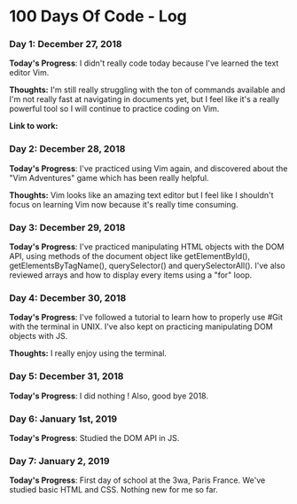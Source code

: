 # 100 Days Of Code - Log

### Day 1: December 27, 2018 

**Today's Progress**: I didn't really code today because I've learned the text editor Vim.

**Thoughts:** I'm still really struggling with the ton of commands available and I'm not really fast at navigating in documents yet, but I feel like it's a really powerful tool so I will continue to practice coding on Vim.

**Link to work:**

### Day 2: December 28, 2018

**Today's Progress**: I've practiced using Vim again, and discovered about the "Vim Adventures" game which has been really helpful.

**Thoughts:** Vim looks like an amazing text editor but I feel like I shouldn't focus on learning Vim now because it's really time consuming.
 
### Day 3: December 29, 2018

**Today's Progress**: I've practiced manipulating HTML objects with the DOM API, using methods of the document object like getElementById(), getElementsByTagName(), querySelector() and querySelectorAll(). I've also reviewed arrays and how to display every items using a "for" loop.

### Day 4: December 30, 2018

**Today's Progress**: I've followed a tutorial to learn how to properly use #Git with the terminal in UNIX. I've also kept on practicing manipulating DOM objects with JS.

**Thoughts:** I really enjoy using the terminal.

### Day 5: December 31, 2018
**Today's Progress**: I did nothing ! Also, good bye 2018.

### Day 6: January 1st, 2019
**Today's Progress**: Studied the DOM API in JS. 

### Day 7: January 2, 2019
**Today's Progress**: First day of school at the 3wa, Paris France. We've studied basic HTML and CSS. Nothing new for me so far. 
